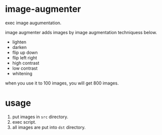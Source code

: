 # image-augmenter
exec image augumentation.

image augmenter adds images by image augmentation techniquess below.

- lighten
- darken
- flip up down
- flip left right
- high contrast
- low contrast
- whitening

when you use it to 100 images, you will get 800 images.

# usage

1. put images in `src` directory.
2. exec script.
3. all images are put into `dst` directory.